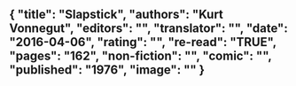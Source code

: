 {
 "title": "Slapstick",
 "authors": "Kurt Vonnegut",
 "editors": "",
 "translator": "",
 "date": "2016-04-06",
 "rating": "",
 "re-read": "TRUE",
 "pages": "162",
 "non-fiction": "",
 "comic": "",
 "published": "1976",
 "image": ""
}
---

